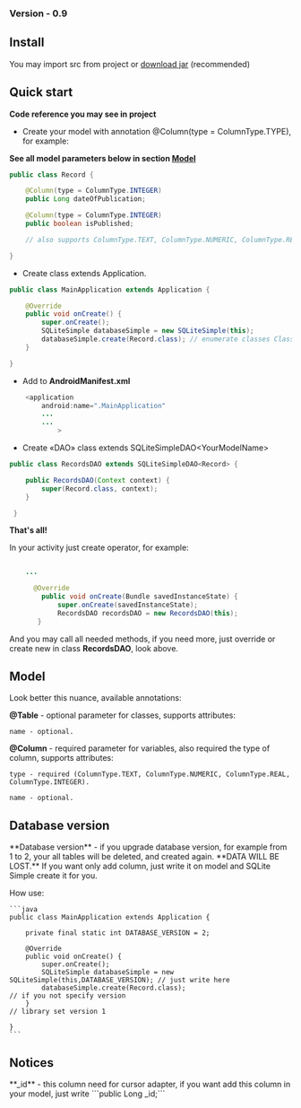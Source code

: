 <h3>Version - 0.9</h3>

<h2>Install</h2>

You may import src from project or <a href="http://sourceforge.net/projects/sqlite-android/files/sqlite-simple-0.9.jar/download">download jar</a> (recommended)

<h2>Quick start</h2>

**Code reference you may see in project**

- Create your model with annotation @Column(type = ColumnType.TYPE), for example:

**See all model parameters below in section <a href="https://github.com/kvirair/SQLite-Simple-Android#model">Model</a>**

```java
public class Record {

    @Column(type = ColumnType.INTEGER)
    public Long dateOfPublication;

    @Column(type = ColumnType.INTEGER)
    public boolean isPublished;

    // also supports ColumnType.TEXT, ColumnType.NUMERIC, ColumnType.REAL

}
```

- Create class extends Application.

```java
public class MainApplication extends Application {

    @Override
    public void onCreate() {
        super.onCreate();
        SQLiteSimple databaseSimple = new SQLiteSimple(this);
        databaseSimple.create(Record.class); // enumerate classes Class1.class,Class2.class,...
    }

}
```

- Add to **AndroidManifest.xml**

```java
    <application
        android:name=".MainApplication"
        ...
        ...
            >
```

- Create «DAO» class extends SQLiteSimpleDAO\<YourModelName\>

```java
public class RecordsDAO extends SQLiteSimpleDAO<Record> {

    public RecordsDAO(Context context) {
        super(Record.class, context);
    }

 }
```

**That's all!**

In your activity just create operator, for example:
```java

    ...

      @Override
        public void onCreate(Bundle savedInstanceState) {
            super.onCreate(savedInstanceState);
            RecordsDAO recordsDAO = new RecordsDAO(this);
       }

```
And you may call all needed methods, if you need more, just override or create new in class **RecordsDAO**, look above.

<h2>Model</h2>
Look better this nuance, available annotations:

**@Table** - optional parameter for classes, supports attributes:

    name - optional.

**@Column** - required parameter for variables, also required the type of column, supports attributes:

    type - required (ColumnType.TEXT, ColumnType.NUMERIC, ColumnType.REAL, ColumnType.INTEGER).

    name - optional.

<h2>Database version</h2>
**Database version** - if you upgrade database version, for example from 1 to 2, your all tables will be deleted, and created again. **DATA WILL BE LOST.**
If you want only add column, just write it on model and SQLite Simple create it for you.

How use:

    ```java
    public class MainApplication extends Application {

        private final static int DATABASE_VERSION = 2;

        @Override
        public void onCreate() {
            super.onCreate();
            SQLiteSimple databaseSimple = new SQLiteSimple(this,DATABASE_VERSION); // just write here
            databaseSimple.create(Record.class);                                   // if you not specify version
        }                                                                          // library set version 1

    }
    ```

<h2>Notices</h2>
**_id** - this column need for cursor adapter, if you want add this column in your model, just write ```public Long _id;```